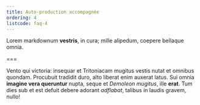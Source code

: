 ```yaml
---
title: Auto-production accompagnée
ordering: 4
listcode: faq-4
---
```


Lorem markdownum **vestris**, in cura; mille alipedum, coepere bellaque omnia.

===

Vento qui victoria: insequar et Tritoniacam mugitus vestis nutat et omnibus
quondam. Procubuit tradidit duro, alto liberat enim auxerat latus.
Sui omnia **imagine vera queruntur** nupta, seque et *Demoleon mugitus*, ille **erat**.
Tum dies sub et est defuit debere adorant *adflabat*, talibus in laudis gravem,
nullo!